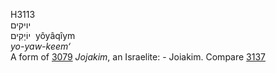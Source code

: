 <body>
  <p>H3113<br>  יויקים  <br> יוֹיָקִים  ‎  yôyâqı̂ym  <br><i>yo-yaw-keem‘ </i><br>A form of <a href="h3079.htm">3079</a>  <i>Jojakim</i>, an Israelite: - Joiakim. Compare <a href="h3137.htm">3137</a> <br></p>
 </body>